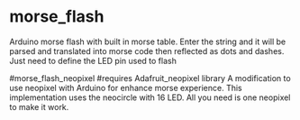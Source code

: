 # morse_flash
Arduino morse flash with built in morse table. Enter the string and it will be parsed and translated into morse code then reflected as dots and dashes. Just need to define the LED pin used to flash

#morse_flash_neopixel
#requires Adafruit_neopixel library
A modification to use neopixel with Arduino for enhance morse experience. This implementation uses the neocircle with 16 LED. All you need is one neopixel to make it work. 

